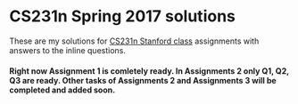 # CS231n Spring 2017 solutions
These are my solutions for [CS231n Stanford class](http://cs231n.stanford.edu/index.html) assignments with answers to the inline questions. 

#### Right now Assignment 1 is comletely ready. In Assignments 2 only Q1, Q2, Q3 are ready. Other tasks of Assignments 2 and Assignments 3 will be completed and added soon.

